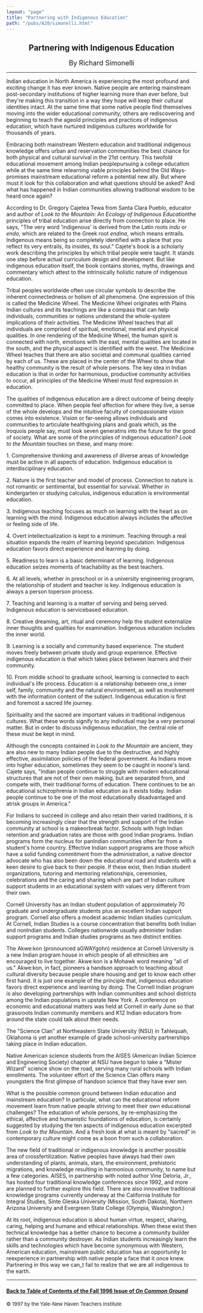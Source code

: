 ```yaml
---
layout: "page"
title: "Partnering with Indigenous Education"
path: "/pubs/A20/simonelli.html"
---
```

<main>
<center><h2>Partnering with Indigenous Education</h2>
<font size="+1">By Richard Simonelli</font>
</center><hr/>
Indian education in North America is experiencing the most profound and
exciting change it has ever known. Native people are entering mainstream
post-secondary institutions of higher learning more than ever before, but
they're making this transition in a way they hope will keep their cultural
identities intact. At the same time that some native people find
themselves moving into the wider educational community, others are
rediscovering and beginning to teach the ageold principles and practices
of indigenous education, which have nurtured indigenous cultures worldwide
for thousands of years. <p>
Embracing both mainstream Western education and traditional indigenous
knowledge offers urban and reservation communities the best chance for
both physical and cultural survival in the 21st century. This twofold
educational movement among Indian people­pursuing a college education
while at the same time relearning viable principles behind the Old
Ways­promises mainstream educational reform a potential new ally. 
But where must it look for this collaboration and what questions
should be asked?  And what has happened in Indian communities allowing
traditional wisdom to be heard once again?</p><p>
According to Dr. Gregory Cajete­a Tewa from Santa Clara Pueblo,
educator and author of <i>Look to the Mountain: An Ecology of Indigenous
Education­</i>the principles of tribal education arise directly from
connection to place. He says, "The very word 'indigenous' is derived from
the Latin roots <i>indu</i> or<i> endo</i>, which are related to the Greek
root <i>endina</i>, which means entrails.  Indigenous means being so
completely identified with a place that you reflect its very entrails, its
insides, its soul."  Cajete's book is a scholarly work describing the
principles by which tribal people were taught. It stands one step before
actual curriculum design and development. But like indigenous education
itself, the book contains stories, myths, drawings and commentary which
attest to the intrinsically holistic nature of indigenous education.</p><p>
Tribal peoples worldwide often use circular symbols to describe the
inherent connectedness or holism of all phenomena. One expression of this
is called the Medicine Wheel. The Medicine Wheel originates with Plains
Indian cultures and its teachings are like a compass that can help
individuals, communities or nations understand the whole-system
implications of their activities. The Medicine Wheel teaches that all
individuals are comprised of spiritual, emotional, mental and physical
qualities. In one rendering of the Medicine Wheel, the human spirit is
connected with north, emotions with the east, mental qualities are located
in the south, and the physical aspect is identified with the west. The
Medicine Wheel teaches that there are also societal and communal qualities
carried by each of us. These are placed in the center of the Wheel to show
that healthy community is the result of whole persons. The key idea in
Indian education is that in order for harmonious, productive community
activities to occur, all principles of the Medicine Wheel must find
expression in education. </p><p>
The qualities of indigenous education are a direct outcome of being deeply
committed to place. When people feel affection for where they live, a
sense of the whole develops and the intuitive faculty of compassionate
vision comes into existence. Vision or
far-seeing allows individuals and communities to articulate healthgiving
plans and goals which, as the Iroquois people say, must look seven
generatins into the future for the good of society. What are some of the
principles of indigenous education? <i>Look to the Mountain</i> touches on
these, and many more:</p><p>
1.
Comprehensive thinking and awareness of diverse areas of knowledge
must be active in all aspects of education. Indigenous education is
interdisciplinary education.</p><p> 
2.
Nature is the first teacher and model of process. Connection to
nature is not romantic or sentimental, but essential for survival. Whether
in kindergarten or studying calculus, indigenous education is
environmental education.</p><p>
3.
Indigenous teaching focuses as much on learning with the heart as on
learning with the mind. Indigenous education always includes the affective
or feeling side of life.</p><p>
4.
Overt intellectualization is kept to a minimum. Teaching through a
real situation expands the realm of learning beyond speculation.
Indigenous education favors direct experience and learning by doing.</p><p>
5.
Readiness to learn is a basic determinant of learning. Indigenous
education seizes moments of teachability as the best teachers.</p><p>
6.
At all levels, whether in preschool or in a university engineering
program, the relationship of student and teacher is key. Indigenous
education is always a person toperson process.</p><p>
7.
Teaching and learning is a matter of serving and being served.
Indigenous education is servicebased education.</p><p>
8.
Creative dreaming, art, ritual and ceremony help the student
externalize inner thoughts and qualities for examination. Indigenous
education includes the inner world. </p><p>
9. Learning is a socially and community based experience. The student
moves freely between private study and group experience. Effective
indigenous education is that which takes place between learners and their
community. </p><p>
10. From middle school to graduate school, learning is connected to each
individual's life process. Education is a relationship between one_s inner
self, family, community and the natural environment, as well as
involvement with the information content of
the subject.  Indigenous education is first and foremost a sacred life
journey.  </p><p>
Spirituality and the sacred are important values in traditional indigenous
cultures. What these words signify to any individual may be a very
personal matter. But in order to discuss indigenous education, the central
role of these must be kept in mind.</p><p>
Although the concepts contained in <i>Look to the Mountain</i> are
ancient, they are also new to many Indian people due to the destructive,
and highly effective, assimilation policies of the federal government. As
Indians move into higher education, sometimes they seem to be caught in
noone's land. Cajete says, "Indian people continue to struggle with modern
educational structures that are not of their own making, but are separated
from, and compete with, their traditional forms of education. There
continues to be an educational schizophrenia in Indian education as it
exists today. Indian people continue to be one of the most educationally
disadvantaged and atrisk groups in America."</p><p>
For Indians to succeed in college and also retain their varied traditions,
it is becoming increasingly clear that the strength and support of the
Indian community at school is a makeorbreak factor. Schools with high
Indian retention and graduation rates are those with good Indian programs.
Indian programs form the nucleus for panIndian communities often far from
a student's home country. Effective Indian support programs are those
which have a solid funding commitment from the administration, a native
director advocate who has also been down the educational road and students
with a keen desire to give back to their people. If these exist, then
Indian student organizations, tutoring and mentoring relationships,
ceremonies, celebrations and the caring and sharing which are part of
Indian culture support students in an educational system with values very
different from their own.</p><p>
Cornell University has an Indian student population of approximately 70
graduate and undergraduate students plus an excellent Indian support
program. Cornell also offers a modest academic Indian studies curriculum. 
At Cornell, Indian Studies is a course concentration that benefits both
Indian and nonIndian students. Colleges nationwide usually administer
Indian support programs and Indian studies programs as two distinct
entities.</p><p>
The Akwe:kon (pronounced aGWAYgohn) residence at Cornell University is a
new Indian program house in which people of all ethnicities are encouraged
to live together. Akwe:kon is a Mohawk word meaning "all of us." Akwe:kon,
in fact, pioneers a handson approach to teaching about cultural diversity
because people share housing and get to know each other first hand. It is
just one example of the principle that, indigenous education favors direct
experience and learning by doing. The Cornell Indian program is also
developing partnerships with Indian communities and school districts among
the Indian populations in upstate New York. A conference on economic and
educational matters was held at Cornell in early June so that grassroots
Indian community members and K12 Indian educators from around the state
could talk about their needs.</p><p>
The "Science Clan" at Northeastern State University (NSU) in Tahlequah,
Oklahoma is yet another example of grade school-university partnerships
taking place in Indian education.</p><p>
Native American science students from the AISES (American Indian Science
and Engineering Society) chapter at NSU have begun to take a "Mister
Wizard"  science show on the road, serving many rural schools with Indian
enrollments.  The volunteer effort of the Science Clan offers many
youngsters the first glimpse of handson science that they have ever
sen.</p><p>
What is the possible common ground between Indian education and mainstream
education?  In particular, what can the educational reform movement learn
from native people striving to meet their own educational challenges? The
education of whole persons, by re-emphasizing the ethical, affective and
humanistic foundations of education, is certainly suggested by studying
the ten aspects of indigenous education excerpted from <i>Look to the
Mountain</i>.  And a fresh look at what is meant by "sacred" in
contemporary culture might come as a boon from such a collaboration.</p><p>
The new field of traditional or indigenous knowledge is another possible
area of crossfertilization. Native peoples have always had their own
understanding of plants, animals, stars, the environment, prehistoric
migrations, and knowledge resulting in harmonious community, to name but a
few categories. AISES, in partnership with noted author Vine Deloria, Jr.,
has hosted four traditional knowledge conferences since 1992, and more are
planned to further explore this field. There are also innovative
traditional knowledge programs currently underway at the California
Institute for Integral Studies, Sinte Gleska University (Mission, South
Dakota), Northern Arizona University and Evergreen State College (Olympia,
Washington.)</p><p>
At its root, indigenous education is about human virtue, respect,
sharing, caring, helping and humane and ethical relationships. When these
exist then technical knowledge has a better chance to become a community
builder rather than a community destroyer. As Indian students increasingly
learn the skills and technologies which have become synonymous with
Western, American education, mainstream public education has an
opportunity to reexperience in partnership with native people a face that
it once knew. Partnering in this way we can_t fail to realize that we are
all indigenous to the earth.
</p><hr/>
<h4><a href=".\">Back to
Table of Contents of the Fall 1996 Issue of <i>On Common
Ground</i></a>
</h4>
<font size="-1">© 1997 by the Yale-New Haven Teachers Institute
</font></main>
